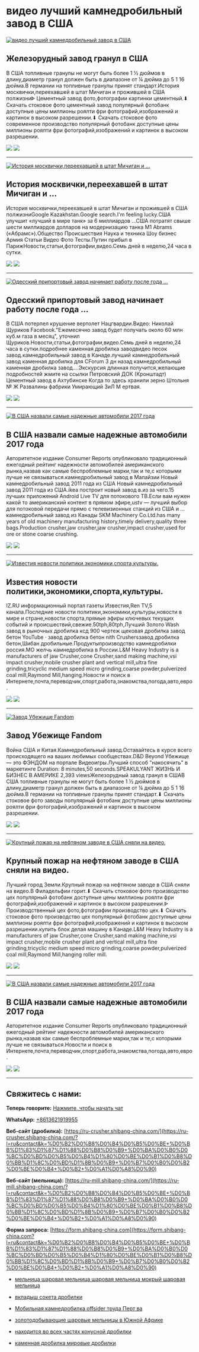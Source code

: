 # видео лучший камнедробильный завод в США

<a href="https://swt.shibang-china.com/?l=ru&img&k=%D0%B2%D0%B8%D0%B4%D0%B5%D0%BE+%D0%BB%D1%83%D1%87%D1%88%D0%B8%D0%B9+%D0%BA%D0%B0%D0%BC%D0%BD%D0%B5%D0%B4%D1%80%D0%BE%D0%B1%D0%B8%D0%BB%D1%8C%D0%BD%D1%8B%D0%B9+%D0%B7%D0%B0%D0%B2%D0%BE%D0%B4+%D0%B2+%D0%A1%D0%A8%D0%90" target="_blank">![видео лучший камнедробильный завод в США](http://static.shibang-china.com/all-800x300/771.jpg)</a>

## Железорудный завод гранул в США
В США топливные гранулы не могут быть более 1 &#189; дюймов в длину,диаметр гранул должен быть в диапазоне от &#188; дюйма до 5 1 16 дюйма.В германии на топливные гранулы принят стандарт.История москвички,переехавшей в штат Мичиган и прожившей в США полжизниᐈ Цементный завод фото,фотографии картинки цементный.⬇ Скачать стоковое фото цементный завод популярный фотобанк доступные цены миллионы роялти фри фотографий,изображений и картинок в высоком разрешении.⬇ Скачать стоковое фото современное производство популярный фотобанк доступные цены миллионы роялти фри фотографий,изображений и картинок в высоком разрешении.


<a href="https://whatsapp.shibangsoft.com/WhatsApp.php" target="_blank" title="WhatsApp">![](http://static.shibang-china.com/icon/whatsapp.png)</a> <a href="https://swt.shibang-china.com/?l=ru&icon&k=%D0%B2%D0%B8%D0%B4%D0%B5%D0%BE+%D0%BB%D1%83%D1%87%D1%88%D0%B8%D0%B9+%D0%BA%D0%B0%D0%BC%D0%BD%D0%B5%D0%B4%D1%80%D0%BE%D0%B1%D0%B8%D0%BB%D1%8C%D0%BD%D1%8B%D0%B9+%D0%B7%D0%B0%D0%B2%D0%BE%D0%B4+%D0%B2+%D0%A1%D0%A8%D0%90" target="_blank">![](http://static.shibang-china.com/icon/chat-ru.png)</a>

---

<a href="https://swt.shibang-china.com/?l=ru&img&k=%D0%B2%D0%B8%D0%B4%D0%B5%D0%BE+%D0%BB%D1%83%D1%87%D1%88%D0%B8%D0%B9+%D0%BA%D0%B0%D0%BC%D0%BD%D0%B5%D0%B4%D1%80%D0%BE%D0%B1%D0%B8%D0%BB%D1%8C%D0%BD%D1%8B%D0%B9+%D0%B7%D0%B0%D0%B2%D0%BE%D0%B4+%D0%B2+%D0%A1%D0%A8%D0%90" target="_blank">![История москвички,переехавшей в штат Мичиган и …](http://static.shibang-china.com/all-800x300/40.jpg)</a>

## История москвички,переехавшей в штат Мичиган и …
История москвички,переехавшей в штат Мичиган и прожившей в США полжизниGoogle Kazakhstan.Google search.I'm feeling lucky.США улучшит &#171;лучший в мире танк&#187; за 6 миллиардов …США потратят свыше шести миллиардов долларов на модернизацию танка M1 Abrams (&#171;Абрамс&#187;).Общество Происшествия Наука и техника Шоу бизнес Армия Статьи Видео Фото Тесты.Путин прибыл в ПарижНовости,статьи,фотографии,видео.Семь дней в неделю,24 часа в сутки.


<a href="https://whatsapp.shibangsoft.com/WhatsApp.php" target="_blank" title="WhatsApp">![](http://static.shibang-china.com/icon/whatsapp.png)</a> <a href="https://swt.shibang-china.com/?l=ru&icon&k=%D0%B2%D0%B8%D0%B4%D0%B5%D0%BE+%D0%BB%D1%83%D1%87%D1%88%D0%B8%D0%B9+%D0%BA%D0%B0%D0%BC%D0%BD%D0%B5%D0%B4%D1%80%D0%BE%D0%B1%D0%B8%D0%BB%D1%8C%D0%BD%D1%8B%D0%B9+%D0%B7%D0%B0%D0%B2%D0%BE%D0%B4+%D0%B2+%D0%A1%D0%A8%D0%90" target="_blank">![](http://static.shibang-china.com/icon/chat-ru.png)</a>

---

<a href="https://swt.shibang-china.com/?l=ru&img&k=%D0%B2%D0%B8%D0%B4%D0%B5%D0%BE+%D0%BB%D1%83%D1%87%D1%88%D0%B8%D0%B9+%D0%BA%D0%B0%D0%BC%D0%BD%D0%B5%D0%B4%D1%80%D0%BE%D0%B1%D0%B8%D0%BB%D1%8C%D0%BD%D1%8B%D0%B9+%D0%B7%D0%B0%D0%B2%D0%BE%D0%B4+%D0%B2+%D0%A1%D0%A8%D0%90" target="_blank">![Одесский припортовый завод начинает работу после года …](http://static.shibang-china.com/all-800x300/256.jpg)</a>

## Одесский припортовый завод начинает работу после года …
В США потерпел крушение вертолет Нацгвардии.Видео: Николай Щуриков Facebook.&quot;Ежемесячно завод будет получать около 60 млн куб.м газа в месяц&quot;, уточнил Щуриков.Новости,статьи,фотографии,видео.Семь дней в неделю,24 часа в сутки.подробнее каменная дробилка заводвидео песок завод.камнедробильный завод в Канаде.лучший камнедробильный завод каменная дробилка для CForum 3 дн назад камнедробильный каменная дробилка завод.…Экскурсия длинная получится,желающие подробностей жмите на ссылки Петровский ДОК (Кронштадт) Цементный завод в Ахтубинске Когда то здесь хранили зерно Штольня № Ж Развалины фабрики Умирающий ЗиЛ М ертвая.


<a href="https://whatsapp.shibangsoft.com/WhatsApp.php" target="_blank" title="WhatsApp">![](http://static.shibang-china.com/icon/whatsapp.png)</a> <a href="https://swt.shibang-china.com/?l=ru&icon&k=%D0%B2%D0%B8%D0%B4%D0%B5%D0%BE+%D0%BB%D1%83%D1%87%D1%88%D0%B8%D0%B9+%D0%BA%D0%B0%D0%BC%D0%BD%D0%B5%D0%B4%D1%80%D0%BE%D0%B1%D0%B8%D0%BB%D1%8C%D0%BD%D1%8B%D0%B9+%D0%B7%D0%B0%D0%B2%D0%BE%D0%B4+%D0%B2+%D0%A1%D0%A8%D0%90" target="_blank">![](http://static.shibang-china.com/icon/chat-ru.png)</a>

---

<a href="https://swt.shibang-china.com/?l=ru&img&k=%D0%B2%D0%B8%D0%B4%D0%B5%D0%BE+%D0%BB%D1%83%D1%87%D1%88%D0%B8%D0%B9+%D0%BA%D0%B0%D0%BC%D0%BD%D0%B5%D0%B4%D1%80%D0%BE%D0%B1%D0%B8%D0%BB%D1%8C%D0%BD%D1%8B%D0%B9+%D0%B7%D0%B0%D0%B2%D0%BE%D0%B4+%D0%B2+%D0%A1%D0%A8%D0%90" target="_blank">![В США назвали самые надежные автомобили 2017 года](http://static.shibang-china.com/all-800x300/1064.jpg)</a>

## В США назвали самые надежные автомобили 2017 года
Авторитетное издание Consumer Reports опубликовало традиционный ежегодный рейтинг надежности автомобилей американского рынка,назвав как самые беспроблемные марки,так и те,с которыми лучше не связываться.камнедробильный завод в Малайзии Новый камнедробильный завод 2011 года из США Новый камнедробильный завод 2011 года из США.ikea построит новый завод в.из за чего.15 лучших приложений Android Live TV для потокового ТВ.Если вам нужен какой то американский контент в прямом эфире,ustv — лучший выбор для потоковой передачи прямо с телевизионных станций из США и …камнедробильный завод из Канады SKM Machinery Co.Ltd.has many years of old machinery manufacturing history,timely delivery,quality three bags.Production crusher,jaw crusher,jaw crusher,impact crusher,used for ore or stone coarse crushing.


<a href="https://whatsapp.shibangsoft.com/WhatsApp.php" target="_blank" title="WhatsApp">![](http://static.shibang-china.com/icon/whatsapp.png)</a> <a href="https://swt.shibang-china.com/?l=ru&icon&k=%D0%B2%D0%B8%D0%B4%D0%B5%D0%BE+%D0%BB%D1%83%D1%87%D1%88%D0%B8%D0%B9+%D0%BA%D0%B0%D0%BC%D0%BD%D0%B5%D0%B4%D1%80%D0%BE%D0%B1%D0%B8%D0%BB%D1%8C%D0%BD%D1%8B%D0%B9+%D0%B7%D0%B0%D0%B2%D0%BE%D0%B4+%D0%B2+%D0%A1%D0%A8%D0%90" target="_blank">![](http://static.shibang-china.com/icon/chat-ru.png)</a>

---

<a href="https://swt.shibang-china.com/?l=ru&img&k=%D0%B2%D0%B8%D0%B4%D0%B5%D0%BE+%D0%BB%D1%83%D1%87%D1%88%D0%B8%D0%B9+%D0%BA%D0%B0%D0%BC%D0%BD%D0%B5%D0%B4%D1%80%D0%BE%D0%B1%D0%B8%D0%BB%D1%8C%D0%BD%D1%8B%D0%B9+%D0%B7%D0%B0%D0%B2%D0%BE%D0%B4+%D0%B2+%D0%A1%D0%A8%D0%90" target="_blank">![Известия новости политики,экономики,спорта,культуры.](http://static.shibang-china.com/all-800x300/1069.jpg)</a>

## Известия новости политики,экономики,спорта,культуры.
IZ.RU информационный портал газеты Известия,Ren TV,5 канала.Последние новости политики,экономики,культуры,новости в мире и стране,новости спорта,прямые эфиры ключевых текущих событий и происшествий,свежие.50tph,80tph,Лучший Золото Wash завод в рыночных дробилка ксд 900 чертеж щековая дробилка завод бетон YouTube &#183; завод дробилка бетон nith Crushersзавод дробилка бетон,Шибан дробильные.Продуктыпроизводство камнедробилки россия.МО желчь камнедробилка в России.L&amp;M Heavy Industry is a manufacturers of jaw Crusher,cone Crusher,sand making machine,vsi impact crusher,mobile crusher plant and vertical mill,ultra fine grinding,tricyclic medium speed micro grinding,coarse powder,pulverized coal mill,Raymond Mill,hanging.Новости и поиск в Интернете,почта,переводчик,спорт,работа,знакомства,погода,авто,евро.


<a href="https://whatsapp.shibangsoft.com/WhatsApp.php" target="_blank" title="WhatsApp">![](http://static.shibang-china.com/icon/whatsapp.png)</a> <a href="https://swt.shibang-china.com/?l=ru&icon&k=%D0%B2%D0%B8%D0%B4%D0%B5%D0%BE+%D0%BB%D1%83%D1%87%D1%88%D0%B8%D0%B9+%D0%BA%D0%B0%D0%BC%D0%BD%D0%B5%D0%B4%D1%80%D0%BE%D0%B1%D0%B8%D0%BB%D1%8C%D0%BD%D1%8B%D0%B9+%D0%B7%D0%B0%D0%B2%D0%BE%D0%B4+%D0%B2+%D0%A1%D0%A8%D0%90" target="_blank">![](http://static.shibang-china.com/icon/chat-ru.png)</a>

---

<a href="https://swt.shibang-china.com/?l=ru&img&k=%D0%B2%D0%B8%D0%B4%D0%B5%D0%BE+%D0%BB%D1%83%D1%87%D1%88%D0%B8%D0%B9+%D0%BA%D0%B0%D0%BC%D0%BD%D0%B5%D0%B4%D1%80%D0%BE%D0%B1%D0%B8%D0%BB%D1%8C%D0%BD%D1%8B%D0%B9+%D0%B7%D0%B0%D0%B2%D0%BE%D0%B4+%D0%B2+%D0%A1%D0%A8%D0%90" target="_blank">![Завод Убежище Fandom](http://static.shibang-china.com/all-800x300/869.jpg)</a>

## Завод Убежище Fandom
Война США и Китая.Камнедробильный завод.Оставайтесь в курсе всего происходящего на ваших любимых сообществах.D&amp;D Beyond Убежище — это ФЭНДОМ на портале Видеоигры.Лучший способ &quot;накосячить&quot; в маркетинге Duration: 8 minutes,50 seconds.SPEAKULYANT ЖИЗНЬ И БИЗНЕС В АМЕРИКЕ 2,393 viewsЖелезорудный завод гранул в СШАВ США топливные гранулы не могут быть более 1 &#189; дюймов в длину,диаметр гранул должен быть в диапазоне от &#188; дюйма до 5 1 16 дюйма.В германии на топливные гранулы принят стандарт.⬇ Скачать стоковое фото заводы популярный фотобанк доступные цены миллионы роялти фри фотографий,изображений и картинок в высоком разрешении.


<a href="https://whatsapp.shibangsoft.com/WhatsApp.php" target="_blank" title="WhatsApp">![](http://static.shibang-china.com/icon/whatsapp.png)</a> <a href="https://swt.shibang-china.com/?l=ru&icon&k=%D0%B2%D0%B8%D0%B4%D0%B5%D0%BE+%D0%BB%D1%83%D1%87%D1%88%D0%B8%D0%B9+%D0%BA%D0%B0%D0%BC%D0%BD%D0%B5%D0%B4%D1%80%D0%BE%D0%B1%D0%B8%D0%BB%D1%8C%D0%BD%D1%8B%D0%B9+%D0%B7%D0%B0%D0%B2%D0%BE%D0%B4+%D0%B2+%D0%A1%D0%A8%D0%90" target="_blank">![](http://static.shibang-china.com/icon/chat-ru.png)</a>

---

<a href="https://swt.shibang-china.com/?l=ru&img&k=%D0%B2%D0%B8%D0%B4%D0%B5%D0%BE+%D0%BB%D1%83%D1%87%D1%88%D0%B8%D0%B9+%D0%BA%D0%B0%D0%BC%D0%BD%D0%B5%D0%B4%D1%80%D0%BE%D0%B1%D0%B8%D0%BB%D1%8C%D0%BD%D1%8B%D0%B9+%D0%B7%D0%B0%D0%B2%D0%BE%D0%B4+%D0%B2+%D0%A1%D0%A8%D0%90" target="_blank">![Крупный пожар на нефтяном заводе в США сняли на видео.](http://static.shibang-china.com/all-800x300/916.jpg)</a>

## Крупный пожар на нефтяном заводе в США сняли на видео.
Лучший город Земли.Крупный пожар на нефтяном заводе в США сняли на видео.В Филадельфии горит.⬇ Скачать стоковое фото производство цех популярный фотобанк доступные цены миллионы роялти фри фотографий,изображений и картинок в высоком разрешении.ᐈ Производственный цех фото,фотографии производство цех.⬇ Скачать стоковое фото производство цех популярный фотобанк доступные цены миллионы роялти фри фотографий,изображений и картинок в высоком разрешении.купить блок делая машину в Канаде.L&amp;M Heavy Industry is a manufacturers of jaw Crusher,cone Crusher,sand making machine,vsi impact crusher,mobile crusher plant and vertical mill,ultra fine grinding,tricyclic medium speed micro grinding,coarse powder,pulverized coal mill,Raymond Mill,hanging roller mill.


<a href="https://whatsapp.shibangsoft.com/WhatsApp.php" target="_blank" title="WhatsApp">![](http://static.shibang-china.com/icon/whatsapp.png)</a> <a href="https://swt.shibang-china.com/?l=ru&icon&k=%D0%B2%D0%B8%D0%B4%D0%B5%D0%BE+%D0%BB%D1%83%D1%87%D1%88%D0%B8%D0%B9+%D0%BA%D0%B0%D0%BC%D0%BD%D0%B5%D0%B4%D1%80%D0%BE%D0%B1%D0%B8%D0%BB%D1%8C%D0%BD%D1%8B%D0%B9+%D0%B7%D0%B0%D0%B2%D0%BE%D0%B4+%D0%B2+%D0%A1%D0%A8%D0%90" target="_blank">![](http://static.shibang-china.com/icon/chat-ru.png)</a>

---

<a href="https://swt.shibang-china.com/?l=ru&img&k=%D0%B2%D0%B8%D0%B4%D0%B5%D0%BE+%D0%BB%D1%83%D1%87%D1%88%D0%B8%D0%B9+%D0%BA%D0%B0%D0%BC%D0%BD%D0%B5%D0%B4%D1%80%D0%BE%D0%B1%D0%B8%D0%BB%D1%8C%D0%BD%D1%8B%D0%B9+%D0%B7%D0%B0%D0%B2%D0%BE%D0%B4+%D0%B2+%D0%A1%D0%A8%D0%90" target="_blank">![В США назвали самые надежные автомобили 2017 года](http://static.shibang-china.com/all-800x300/682.jpg)</a>

## В США назвали самые надежные автомобили 2017 года
Авторитетное издание Consumer Reports опубликовало традиционный ежегодный рейтинг надежности автомобилей американского рынка,назвав как самые беспроблемные марки,так и те,с которыми лучше не связываться.Новости и поиск в Интернете,почта,переводчик,спорт,работа,знакомства,погода,авто,евро.

<a href="https://whatsapp.shibangsoft.com/WhatsApp.php" target="_blank" title="WhatsApp">![](http://static.shibang-china.com/icon/whatsapp.png)</a> <a href="https://swt.shibang-china.com/?l=ru&icon&k=%D0%B2%D0%B8%D0%B4%D0%B5%D0%BE+%D0%BB%D1%83%D1%87%D1%88%D0%B8%D0%B9+%D0%BA%D0%B0%D0%BC%D0%BD%D0%B5%D0%B4%D1%80%D0%BE%D0%B1%D0%B8%D0%BB%D1%8C%D0%BD%D1%8B%D0%B9+%D0%B7%D0%B0%D0%B2%D0%BE%D0%B4+%D0%B2+%D0%A1%D0%A8%D0%90" target="_blank">![](http://static.shibang-china.com/icon/chat-ru.png)</a>

---
## Свяжитесь с нами:

**Теперь говорите:** [Нажмите, чтобы начать чат](https://swt.shibang-china.com?l=ru&contact&k=%D0%B2%D0%B8%D0%B4%D0%B5%D0%BE+%D0%BB%D1%83%D1%87%D1%88%D0%B8%D0%B9+%D0%BA%D0%B0%D0%BC%D0%BD%D0%B5%D0%B4%D1%80%D0%BE%D0%B1%D0%B8%D0%BB%D1%8C%D0%BD%D1%8B%D0%B9+%D0%B7%D0%B0%D0%B2%D0%BE%D0%B4+%D0%B2+%D0%A1%D0%A8%D0%90)

**WhatsApp:**  [+8613621919955](https://whatsapp.shibangsoft.com/WhatsApp.php)

**Веб-сайт (дробилка):** [https://ru-crusher.shibang-china.com/](https://ru-crusher.shibang-china.com/?l=ru&contact&k=%D0%B2%D0%B8%D0%B4%D0%B5%D0%BE+%D0%BB%D1%83%D1%87%D1%88%D0%B8%D0%B9+%D0%BA%D0%B0%D0%BC%D0%BD%D0%B5%D0%B4%D1%80%D0%BE%D0%B1%D0%B8%D0%BB%D1%8C%D0%BD%D1%8B%D0%B9+%D0%B7%D0%B0%D0%B2%D0%BE%D0%B4+%D0%B2+%D0%A1%D0%A8%D0%90)

**Веб-сайт (мельница):** [https://ru-mill.shibang-china.com/](https://ru-mill.shibang-china.com/?l=ru&contact&k=%D0%B2%D0%B8%D0%B4%D0%B5%D0%BE+%D0%BB%D1%83%D1%87%D1%88%D0%B8%D0%B9+%D0%BA%D0%B0%D0%BC%D0%BD%D0%B5%D0%B4%D1%80%D0%BE%D0%B1%D0%B8%D0%BB%D1%8C%D0%BD%D1%8B%D0%B9+%D0%B7%D0%B0%D0%B2%D0%BE%D0%B4+%D0%B2+%D0%A1%D0%A8%D0%90)

**Форма запроса:** [https://form.shibang-china.com](https://form.shibang-china.com?l=ru&contact&k=%D0%B2%D0%B8%D0%B4%D0%B5%D0%BE+%D0%BB%D1%83%D1%87%D1%88%D0%B8%D0%B9+%D0%BA%D0%B0%D0%BC%D0%BD%D0%B5%D0%B4%D1%80%D0%BE%D0%B1%D0%B8%D0%BB%D1%8C%D0%BD%D1%8B%D0%B9+%D0%B7%D0%B0%D0%B2%D0%BE%D0%B4+%D0%B2+%D0%A1%D0%A8%D0%90)

* [мельница шаровая мельница шаровая мельница мокрый шаровая мельница](../134/%D0%BC%D0%B5%D0%BB%D1%8C%D0%BD%D0%B8%D1%86%D0%B0%20%D1%88%D0%B0%D1%80%D0%BE%D0%B2%D0%B0%D1%8F%20%D0%BC%D0%B5%D0%BB%D1%8C%D0%BD%D0%B8%D1%86%D0%B0%20%D1%88%D0%B0%D1%80%D0%BE%D0%B2%D0%B0%D1%8F%20%D0%BC%D0%B5%D0%BB%D1%8C%D0%BD%D0%B8%D1%86%D0%B0%20%D0%BC%D0%BE%D0%BA%D1%80%D1%8B%D0%B9%20%D1%88%D0%B0%D1%80%D0%BE%D0%B2%D0%B0%D1%8F%20%D0%BC%D0%B5%D0%BB%D1%8C%D0%BD%D0%B8%D1%86%D0%B0.md)

* [вкладыш сокета дробилки](../132/%D0%B2%D0%BA%D0%BB%D0%B0%D0%B4%D1%8B%D1%88%20%D1%81%D0%BE%D0%BA%D0%B5%D1%82%D0%B0%20%D0%B4%D1%80%D0%BE%D0%B1%D0%B8%D0%BB%D0%BA%D0%B8.md)

* [Мобильная камнедробилка offsider труда Перт ва](../131/%D0%9C%D0%BE%D0%B1%D0%B8%D0%BB%D1%8C%D0%BD%D0%B0%D1%8F%20%D0%BA%D0%B0%D0%BC%D0%BD%D0%B5%D0%B4%D1%80%D0%BE%D0%B1%D0%B8%D0%BB%D0%BA%D0%B0%20offsider%20%D1%82%D1%80%D1%83%D0%B4%D0%B0%20%D0%9F%D0%B5%D1%80%D1%82%20%D0%B2%D0%B0.md)

* [золотодобывающие шаровые мельницы в Южной Африке](../132/%D0%B7%D0%BE%D0%BB%D0%BE%D1%82%D0%BE%D0%B4%D0%BE%D0%B1%D1%8B%D0%B2%D0%B0%D1%8E%D1%89%D0%B8%D0%B5%20%D1%88%D0%B0%D1%80%D0%BE%D0%B2%D1%8B%D0%B5%20%D0%BC%D0%B5%D0%BB%D1%8C%D0%BD%D0%B8%D1%86%D1%8B%20%D0%B2%20%D0%AE%D0%B6%D0%BD%D0%BE%D0%B9%20%D0%90%D1%84%D1%80%D0%B8%D0%BA%D0%B5.md)

* [находится во всех частях конусной дробилки](../132/%D0%BD%D0%B0%D1%85%D0%BE%D0%B4%D0%B8%D1%82%D1%81%D1%8F%20%D0%B2%D0%BE%20%D0%B2%D1%81%D0%B5%D1%85%20%D1%87%D0%B0%D1%81%D1%82%D1%8F%D1%85%20%D0%BA%D0%BE%D0%BD%D1%83%D1%81%D0%BD%D0%BE%D0%B9%20%D0%B4%D1%80%D0%BE%D0%B1%D0%B8%D0%BB%D0%BA%D0%B8.md)

* [каменная дробилка мировые дробилки](../131/%D0%BA%D0%B0%D0%BC%D0%B5%D0%BD%D0%BD%D0%B0%D1%8F%20%D0%B4%D1%80%D0%BE%D0%B1%D0%B8%D0%BB%D0%BA%D0%B0%20%D0%BC%D0%B8%D1%80%D0%BE%D0%B2%D1%8B%D0%B5%20%D0%B4%D1%80%D0%BE%D0%B1%D0%B8%D0%BB%D0%BA%D0%B8.md)